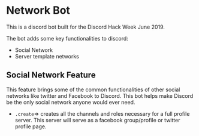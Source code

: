 # Network Bot

This is a discord bot built for the Discord Hack Week June 2019.

The bot adds some key functionalities to discord:

- Social Network
- Server template networks

## Social Network Feature

This feature brings some of the common functionalities of other social networks like twitter and Facebook to Discord. This bot helps make Discord be the only social network anyone would ever need.

- `.create`=> creates all the channels and roles necessary for a full profile server. This server will serve as a facebook group/profile or twitter profile page. 
